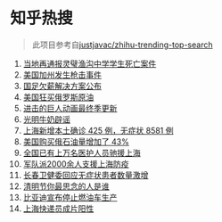 # 知乎热搜

> 此项目参考自[justjavac/zhihu-trending-top-search](https://github.com/justjavac/zhihu-trending-top-search/blob/main/utils.ts)

<!-- BEGIN -->
  <!-- 最后更新时间:Tue Apr 05 2022 09:12:40 GMT+0000 (Coordinated Universal Time) -->
  1. [当地再通报灵璧渔沟中学学生死亡案件](https://www.zhihu.com/search?q=灵璧)
1. [美国加州发生枪击事件](https://www.zhihu.com/search?q=加州枪击)
1. [国足欠薪解决方案公布](https://www.zhihu.com/search?q=国足欠薪)
1. [美国狂买俄罗斯原油](https://www.zhihu.com/search?q=俄罗斯原油)
1. [进击的巨人动画最终季更新](https://www.zhihu.com/search?q=进击的巨人)
1. [光明牛奶辟谣](https://www.zhihu.com/search?q=光明牛奶)
1. [上海新增本土确诊 425 例，无症状 8581 例](https://www.zhihu.com/search?q=上海新增)
1. [美国购买俄石油量增加了 43%](https://www.zhihu.com/search?q=美国购买俄石油量增加)
1. [全国已有上万名医护人员驰援上海](https://www.zhihu.com/search?q=驰援上海)
1. [军队派2000余人支援上海防疫](https://www.zhihu.com/search?q=军队驰援)
1. [长春卫健委回应无症状患者数量激增](https://www.zhihu.com/search?q=长春卫健委回应)
1. [清明节你最思念的人是谁](https://www.zhihu.com/search?q=清明节)
1. [比亚迪宣布停止燃油车生产](https://www.zhihu.com/search?q=比亚迪)
1. [上海快递员成片阳性](https://www.zhihu.com/search?q=上海快递员)
  <!-- END -->